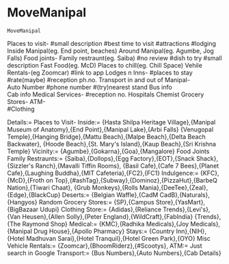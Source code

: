 # MoveManipal
	MoveManipal

Places to visit-                                     #small description #best time to visit #attractions #lodging 
	Inside Manipal(eg. End point, beaches)
	Around Manipal(eg. Agumbe, Jog Falls)
Food joints-
	Family restraunt(eg. Saiba)                  #no review    #dish to try    #small description
	Fast Food(eg. McD)
	Places to chill(eg. Chill Space)
Vehile Rentals-(eg Zoomcar)                          #link to app
Lodges n Inns- #places to stay                       #rate(maybe)   #reception ph.no.
Transport in and out of Manipal-                     
	Auto Number                                  #phone number #(try)nearest stand
	Bus info                                     
	Cab info
Medical Services-                                    #reception no. 
	Hospitals
	Chemist
Grocery Stores-
ATM-                                                 
#Clothing 
	
  Details:=
  Places to Visit-
	Inside:=
		{Hasta Shilpa Heritage Village},{Manipal Museum of Anatomy},{End Point},{Manipal Lake},{Arbi Falls}
		{Venugopal Temple},{Hanging Bridge},{Mattu Beach},{Malpe Beach},{Delta Beach Backwater},
		{Hoode Beach},{St. Mary's Island},{Kaup Beach},{Sri Krishna Temple}
	Vicinity:=
		{Agumbe},{Gokarna},{Goa},{Mangalore}
Food Joints
	Family Restraunts:=
		{Saiba},{Dollops},{Egg Factory},{EOT},{Snack Shack},{Sizzler's Ranch},{Mavalli Tiffin Rooms},
		{Basil Cafe},{Cafe 7 Bees},{Planet Cafe},{Laughing Buddha},{MIT Cafeteria},{FC2},{FC1}
	Indulgence:=
		{KFC},{McD},{Froth on Top},{#ashTag},{Subway},{Dominoz},{PizzaHut},{BarbeQ Nation},{Tiwari Chaat},
		{Grub Monkeys},{Rolls Mania},{DeeTee},{Zeal},{Edge},{BlackCup}
	Deserts:=
		{Belgian Waffle},{CadM CadB},{Naturals},{Hangyos}
Random
	Grocery Stores:=
		{SP},{Campus Store},{YasMart},{BigBazaar Udupi}
	Clothing Store:=
		{Adidas},{Reliance Trends},{Levi's},{Van Heusen},{Allen Solly},{Peter England},{WildCraft},{FabIndia}
		{Trends},{The Raymond Shop}
	Medical:=
		{KMC},{Radhika Medicals},{Joy Medicals},{Manipal Drug House},{Apollo Pharmacy}
	Stays:=
		{Country Inn},{NIH},{Hotel Madhuvan Sarai},{Hotel Tranquil},{Hotel Green Park},{OYO}
Misc
	Vehicle Rentals:=
		{Zoomcar},{BhoomRiderz},{#Scootys},
	ATM:=
		Just search in Google
	Transport:=
		{Bus Numbers},{Auto Numbers},{Cab Details}
	

	
